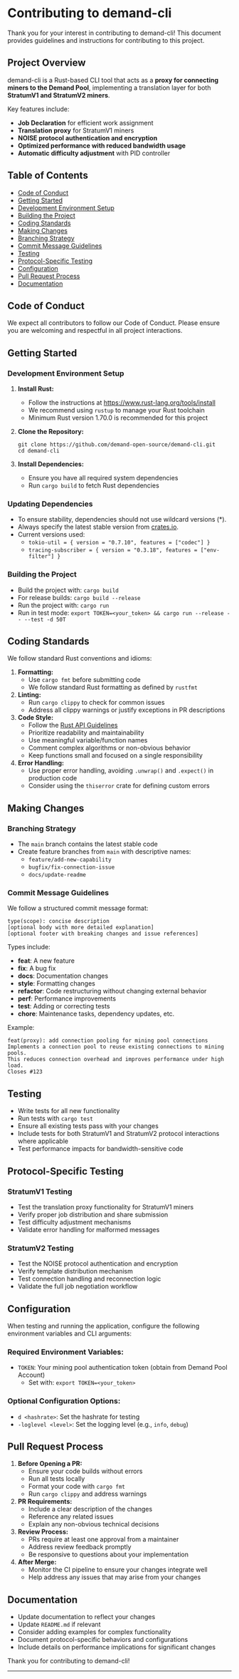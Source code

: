 # Contributing to demand-cli

Thank you for your interest in contributing to demand-cli! This document provides guidelines and instructions for contributing to this project.

## Project Overview

demand-cli is a Rust-based CLI tool that acts as a **proxy for connecting miners to the Demand Pool**, implementing a translation layer for both **StratumV1 and StratumV2 miners**.

Key features include:

- **Job Declaration** for efficient work assignment
- **Translation proxy** for StratumV1 miners
- **NOISE protocol authentication and encryption**
- **Optimized performance with reduced bandwidth usage**
- **Automatic difficulty adjustment** with PID controller

## Table of Contents

- [Code of Conduct](https://chatgpt.com/c/67e79c3f-2868-800f-933d-9a737490ff8b#code-of-conduct)
- [Getting Started](https://chatgpt.com/c/67e79c3f-2868-800f-933d-9a737490ff8b#getting-started)
- [Development Environment Setup](https://chatgpt.com/c/67e79c3f-2868-800f-933d-9a737490ff8b#development-environment-setup)
- [Building the Project](https://chatgpt.com/c/67e79c3f-2868-800f-933d-9a737490ff8b#building-the-project)
- [Coding Standards](https://chatgpt.com/c/67e79c3f-2868-800f-933d-9a737490ff8b#coding-standards)
- [Making Changes](https://chatgpt.com/c/67e79c3f-2868-800f-933d-9a737490ff8b#making-changes)
- [Branching Strategy](https://chatgpt.com/c/67e79c3f-2868-800f-933d-9a737490ff8b#branching-strategy)
- [Commit Message Guidelines](https://chatgpt.com/c/67e79c3f-2868-800f-933d-9a737490ff8b#commit-message-guidelines)
- [Testing](https://chatgpt.com/c/67e79c3f-2868-800f-933d-9a737490ff8b#testing)
- [Protocol-Specific Testing](https://chatgpt.com/c/67e79c3f-2868-800f-933d-9a737490ff8b#protocol-specific-testing)
- [Configuration](https://chatgpt.com/c/67e79c3f-2868-800f-933d-9a737490ff8b#configuration)
- [Pull Request Process](https://chatgpt.com/c/67e79c3f-2868-800f-933d-9a737490ff8b#pull-request-process)
- [Documentation](https://chatgpt.com/c/67e79c3f-2868-800f-933d-9a737490ff8b#documentation)

## Code of Conduct

We expect all contributors to follow our Code of Conduct. Please ensure you are welcoming and respectful in all project interactions.

## Getting Started

### Development Environment Setup

1. **Install Rust:**
    - Follow the instructions at https://www.rust-lang.org/tools/install
    - We recommend using `rustup` to manage your Rust toolchain
    - Minimum Rust version 1.70.0 is recommended for this project
2. **Clone the Repository:**
    
    ```
    git clone https://github.com/demand-open-source/demand-cli.git
    cd demand-cli
    
    ```
    
3. **Install Dependencies:**
    - Ensure you have all required system dependencies
    - Run `cargo build` to fetch Rust dependencies

### Updating Dependencies

- To ensure stability, dependencies should not use wildcard versions (*).
- Always specify the latest stable version from [crates.io](https://crates.io/).
- Current versions used:
    - `tokio-util = { version = "0.7.10", features = ["codec"] }`
    - `tracing-subscriber = { version = "0.3.18", features = ["env-filter"] }`

### Building the Project

- Build the project with: `cargo build`
- For release builds: `cargo build --release`
- Run the project with: `cargo run`
- Run in test mode: `export TOKEN=<your_token> && cargo run --release -- --test -d 50T`

## Coding Standards

We follow standard Rust conventions and idioms:

1. **Formatting:**
    - Use `cargo fmt` before submitting code
    - We follow standard Rust formatting as defined by `rustfmt`
2. **Linting:**
    - Run `cargo clippy` to check for common issues
    - Address all clippy warnings or justify exceptions in PR descriptions
3. **Code Style:**
    - Follow the [Rust API Guidelines](https://rust-lang.github.io/api-guidelines/)
    - Prioritize readability and maintainability
    - Use meaningful variable/function names
    - Comment complex algorithms or non-obvious behavior
    - Keep functions small and focused on a single responsibility
4. **Error Handling:**
    - Use proper error handling, avoiding `.unwrap()` and `.expect()` in production code
    - Consider using the `thiserror` crate for defining custom errors

## Making Changes

### Branching Strategy

- The `main` branch contains the latest stable code
- Create feature branches from `main` with descriptive names:
    - `feature/add-new-capability`
    - `bugfix/fix-connection-issue`
    - `docs/update-readme`

### Commit Message Guidelines

We follow a structured commit message format:

```
type(scope): concise description
[optional body with more detailed explanation]
[optional footer with breaking changes and issue references]

```

Types include:

- **feat**: A new feature
- **fix**: A bug fix
- **docs**: Documentation changes
- **style**: Formatting changes
- **refactor**: Code restructuring without changing external behavior
- **perf**: Performance improvements
- **test**: Adding or correcting tests
- **chore**: Maintenance tasks, dependency updates, etc.

Example:

```
feat(proxy): add connection pooling for mining pool connections
Implements a connection pool to reuse existing connections to mining pools.
This reduces connection overhead and improves performance under high load.
Closes #123

```

## Testing

- Write tests for all new functionality
- Run tests with `cargo test`
- Ensure all existing tests pass with your changes
- Include tests for both StratumV1 and StratumV2 protocol interactions where applicable
- Test performance impacts for bandwidth-sensitive code

## Protocol-Specific Testing

### StratumV1 Testing

- Test the translation proxy functionality for StratumV1 miners
- Verify proper job distribution and share submission
- Test difficulty adjustment mechanisms
- Validate error handling for malformed messages

### StratumV2 Testing

- Test the NOISE protocol authentication and encryption
- Verify template distribution mechanism
- Test connection handling and reconnection logic
- Validate the full job negotiation workflow

## Configuration

When testing and running the application, configure the following environment variables and CLI arguments:

### Required Environment Variables:

- `TOKEN`: Your mining pool authentication token (obtain from Demand Pool Account)
    - Set with: `export TOKEN=<your_token>`

### Optional Configuration Options:

- `d <hashrate>`: Set the hashrate for testing
- `-loglevel <level>`: Set the logging level (e.g., `info`, `debug`)


## Pull Request Process

1. **Before Opening a PR:**
    - Ensure your code builds without errors
    - Run all tests locally
    - Format your code with `cargo fmt`
    - Run `cargo clippy` and address warnings
2. **PR Requirements:**
    - Include a clear description of the changes
    - Reference any related issues
    - Explain any non-obvious technical decisions
3. **Review Process:**
    - PRs require at least one approval from a maintainer
    - Address review feedback promptly
    - Be responsive to questions about your implementation
4. **After Merge:**
    - Monitor the CI pipeline to ensure your changes integrate well
    - Help address any issues that may arise from your changes

## Documentation

- Update documentation to reflect your changes
- Update `README.md` if relevant
- Consider adding examples for complex functionality
- Document protocol-specific behaviors and configurations
- Include details on performance implications for significant changes

Thank you for contributing to demand-cli!

---